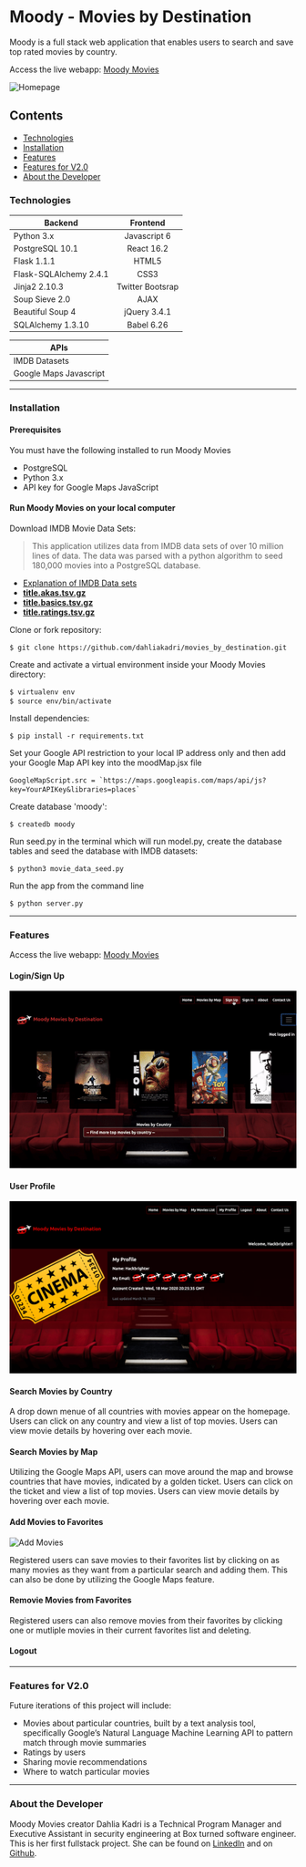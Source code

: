 # Moody - Movies by Destination
Moody is a full stack web application that enables users to search and save top rated movies by country.

Access the live webapp: [Moody Movies](http://moodymovies.sadraii.com)


![Homepage](https://github.com/dahliakadri/movies_by_destination/blob/master/static/img/moodymovie.gif "Homepage")


## Contents

 - [Technologies](#technologies)
 - [Installation](#installation)
 - [Features](#features)
 - [Features for V2.0](#featuresforv2.0)
 - [About the Developer](#aboutthedeveloper)


### Technologies

| Backend | Frontend   |
| ------------- |:-------------:|
| Python 3.x    | Javascript 6 |
| PostgreSQL 10.1  | React 16.2    |  
| Flask 1.1.1 | HTML5  |  
| Flask-SQLAlchemy 2.4.1| CSS3 | 
| Jinja2 2.10.3 | Twitter Bootsrap|
| Soup Sieve 2.0| AJAX |
| Beautiful Soup 4 | jQuery 3.4.1 |
| SQLAlchemy 1.3.10  | Babel 6.26  |

|APIs|
|--|
| IMDB Datasets | 
| Google Maps Javascript |
---

### Installation
#### Prerequisites
You must have the following installed to run Moody Movies
 - PostgreSQL
 - Python 3.x
 - API key for Google Maps JavaScript
 #### Run Moody Movies on your local computer
Download IMDB Movie Data Sets:
> This application utilizes data from IMDB data sets of over 10 million
> lines of data. The data was parsed with a python algorithm to seed
> 180,000 movies into a PostgreSQL database.
- [Explanation of IMDB Data sets](https://www.imdb.com/interfaces/)
- [**title.akas.tsv.gz**](https://datasets.imdbws.com/title.akas.tsv.gz%5C)
- [**title.basics.tsv.gz**](https://datasets.imdbws.com/title.basics.tsv.gz)
- [**title.ratings.tsv.gz**](https://datasets.imdbws.com/title.ratings.tsv.gz)

 Clone or fork repository:

    $ git clone https://github.com/dahliakadri/movies_by_destination.git
    
Create and activate a virtual environment inside your Moody Movies directory:
```
$ virtualenv env
$ source env/bin/activate
```

Install dependencies:
```
$ pip install -r requirements.txt
```

Set your Google API restriction to your local IP address only and then add your Google Map API key into the moodMap.jsx file

    GoogleMapScript.src = `https://maps.googleapis.com/maps/api/js?key=YourAPIKey&libraries=places`

Create database 'moody':
   ```
$ createdb moody
```

Run seed.py in the terminal which will run model.py, create the database tables and seed the database with IMDB datasets:
   ```
$ python3 movie_data_seed.py
```

Run the app from the command line

```
$ python server.py
```

---

### Features
Access the live webapp: [Moody Movies](http://moodymovies.sadraii.com)

#### Login/Sign Up

![Login/SignUp](https://github.com/dahliakadri/movies_by_destination/blob/master/static/img/moodymovielogin.gif "Login / Sign Up")

#### User Profile

<img src="https://github.com/dahliakadri/movies_by_destination/raw/master/static/img/moodymovieprofile.png" alt="Profile" width="600">

#### Search Movies by Country

A drop down menue of all countries with movies appear on the homepage. Users can click on any country and view a list of top movies. Users can view movie details by hovering over each movie.

#### Search Movies by Map

Utilizing the Google Maps API, users can move around the map and browse countries that have movies, indicated by a golden ticket. Users can click on the ticket and view a list of top movies. Users can view movie details by hovering over each movie.

#### Add Movies to Favorites

![Add Movies](https://github.com/dahliakadri/movies_by_destination/blob/master/static/img/moodymovieaddmovie.gif "Add Movies to Favorites")

Registered users can save movies to their favorites list by clicking on as many movies as they want from a particular search and adding them. This can also be done by utilizing the Google Maps feature.

#### Removie Movies from Favorites

Registered users can also remove movies from their favorites by clicking one or mutliple movies in their current favorites list and deleting.

#### Logout
---


### <a name="featuresforv2.0"></a> Features for V2.0
Future iterations of this project will include:
 - Movies about particular countries, built by a text analysis tool, specifically Google’s Natural Language Machine Learning API to pattern match through movie summaries
 - Ratings by users
 - Sharing movie recommendations
 - Where to watch particular movies
---


### <a name="aboutthedeveloper"></a> About the Developer
Moody Movies creator Dahlia Kadri is a Technical Program Manager and Executive Assistant in security engineering at Box turned software engineer. This is her first fullstack project. She can be found on [LinkedIn](https://www.linkedin.com/in/dahliakadri/) and on [Github](https://github.com/dahliakadri).